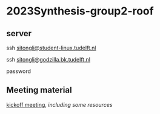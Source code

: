 # 2023Synthesis-group2-roof

## server
ssh sitongli@student-linux.tudelft.nl

ssh sitongli@godzilla.bk.tudelft.nl

password

## Meeting material
[kickoff meeting](https://docs.google.com/presentation/d/1enXZU5XdtqdpiU2tukcHxfAW6W4gz8qLLUbAWUPvkdQ/edit#slide=id.p), *including some resources*
